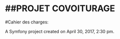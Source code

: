 ##PROJET COVOITURAGE 
=========
#Cahier des charges:

A Symfony project created on April 30, 2017, 2:30 pm.
